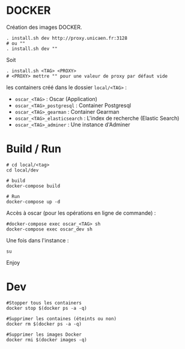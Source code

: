 # DOCKER

Création des images DOCKER.

```shell
. install.sh dev http://proxy.unicaen.fr:3128
# ou ""
. install.sh dev ""
```

Soit

```shell
. install.sh <TAG> <PROXY>
# <PROXY> mettre "" pour une valeur de proxy par défaut vide
```

les containers créé dans le dossier `local/<TAG>` :

 - `oscar_<TAG>` : Oscar (Application)
 - `oscar_<TAG>_postgresql` : Container Postgresql
 - `oscar_<TAG>_gearman` : Container Gearman
 - `oscar_<TAG>_elasticsearch` : L'index de recherche (Elastic Search)
 - `oscar_<TAG>_adminer` : Une instance d'Adminer

# Build / Run

```shell
# cd local/<tag>
cd local/dev

# build
docker-compose build

# Run
docker-compose up -d
```

Accès à oscar (pour les opérations en ligne de commande) : 

```shell
#docker-compose exec oscar_<TAG> sh
docker-compose exec oscar_dev sh
```

Une fois dans l'instance : 

```
su
```

Enjoy

# Dev

```shell
#Stopper tous les containers
docker stop $(docker ps -a -q)
```

```shell
#Supprimer les containes (éteints ou non)
docker rm $(docker ps -a -q)
```

```shell
#Supprimer les images Docker
docker rmi $(docker images -q)
```
